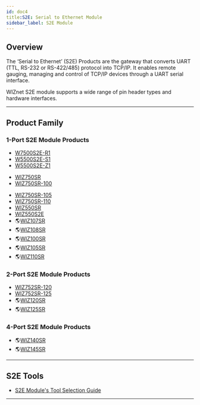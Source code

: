 ```yaml
---
id: doc4
title:S2E: Serial to Ethernet Module
sidebar_label: S2E Module
---
```



## Overview

The ‘Serial to Ethernet’ (S2E) Products are the gateway that converts
UART (TTL, RS-232 or RS-422/485) protocol into TCP/IP. It enables remote
gauging, managing and control of TCP/IP devices through a UART serial
interface.

WIZnet S2E module supports a wide range of pin header types and hardware
interfaces.

-----

## Product Family

### 1-Port S2E Module Products

  - [W7500S2E-R1](w7500s2e-r1.md)
  - [W5500S2E-S1](/w5500s2e-s1.md)
  - [W5500S2E-Z1](w5500s2e-z1.md)

<!-- end list -->

  - [WIZ750SR](wiz750sr.md)
  - [WIZ750SR-100](wiz750sr-100.md)

<!-- end list -->
 
 * [WIZ750SR-105](WIZ750SR-105.md)
 * [WIZ750SR-110](WIZ750SR-110.md)
 * [WIZ550SR](WIZ550SR.md)
 * [WIZ550S2E](WIZ550S2E.md)
 * 🌎[WIZ107SR](http://www.wiznet.io/product-item/wiz107sr/)
 * 🌎[WIZ108SR](http://www.wiznet.io/product-item/wiz108sr/)
 * 🌎[WIZ100SR](http://www.wiznet.io/product-item/wiz100sr/)
 * 🌎[WIZ105SR](http://www.wiznet.io/product-item/wiz105sr/)
 * 🌎[WIZ110SR](http://www.wiznet.io/product-item/wiz110sr/)


### 2-Port S2E Module Products

  - [WIZ752SR-120](wiz752sr-120.md)
  - [WIZ752SR-125](wiz752sr-125.md)
  - 🌎[WIZ120SR](http://www.wiznet.io/product-item/wiz120sr/)
  - 🌎[WIZ125SR](http://www.wiznet.io/product-item/wiz125sr/)

### 4-Port S2E Module Products

  - 🌎[WIZ140SR](http://www.wiznet.io/product-item/wiz140sr/)
  - 🌎[WIZ145SR](http://www.wiznet.io/product-item/wiz145sr/)

-----

## S2E Tools

  - [S2E Module's Tool Selection Guide](S2E_Module_Tool_Selection_Guide.md)

-----


